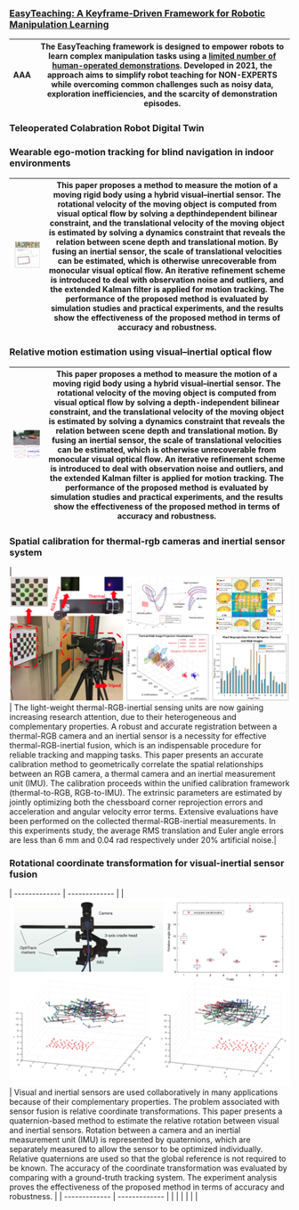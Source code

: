 ### [EasyTeaching: A Keyframe-Driven Framework for Robotic Manipulation Learning](https://yanxxx.github.io/EasyTeaching/) 

| AAA | The EasyTeaching framework is designed to empower robots to learn complex manipulation tasks using a <ins>**limited number of human-operated demonstrations**</ins>. Developed in 2021, the approach aims to simplify robot teaching for **NON-EXPERTS** while overcoming common challenges such as **noisy data, exploration inefficiencies, and the scarcity of demonstration episodes**. | 
| ------------- |  ------------- |
### Teleoperated Colabration Robot Digital Twin 

### Wearable ego-motion tracking for blind navigation in indoor environments 

| ![images/ego-motion/img.png](images/ego-motion/exp2.png) | This paper proposes a method to measure the motion of a moving rigid body using a hybrid visual–inertial sensor. The rotational velocity of the moving object is computed from visual optical flow by solving a depthindependent bilinear constraint, and the translational velocity of the moving object is estimated by solving a dynamics constraint that reveals the relation between scene depth and translational motion. By fusing an inertial sensor, the scale of translational velocities can be estimated, which is otherwise unrecoverable from monocular visual optical flow. An iterative refinement scheme is introduced to deal with observation noise and outliers, and the extended Kalman filter is applied for motion tracking. The performance of the proposed method is evaluated by simulation studies and practical experiments, and the results show the effectiveness of the proposed method in terms of accuracy and robustness. | 
| ------------- |  ------------- |
### Relative motion estimation using visual–inertial optical flow  

| ![images/relative-motion/img.png](images/relative-motion/display.png) | This paper proposes a method to measure the motion of a moving rigid body using a hybrid visual–inertial sensor. The rotational velocity of the moving object is computed from visual optical flow by solving a depth-independent bilinear constraint, and the translational velocity of the moving object is estimated by solving a dynamics constraint that reveals the relation between scene depth and translational motion. By fusing an inertial sensor, the scale of translational velocities can be estimated, which is otherwise unrecoverable from monocular visual optical flow. An iterative refinement scheme is introduced to deal with observation noise and outliers, and the extended Kalman filter is applied for motion tracking. The performance of the proposed method is evaluated by simulation studies and practical experiments, and the results show the effectiveness of the proposed method in terms of accuracy and robustness.| 
| ------------- |  ------------- |

### Spatial calibration for thermal-rgb cameras and inertial sensor system 
| ![images/thermal-rgb-calibration/img.png](images/thermal-rgb-calibration/display.png) | The light-weight thermal-RGB-inertial sensing units are now gaining increasing research attention, due to their heterogeneous and complementary properties. A robust and accurate registration between a thermal-RGB camera and an inertial sensor is a necessity for effective thermal-RGB-inertial fusion, which is an indispensable procedure for reliable tracking and mapping tasks. This paper presents an accurate calibration method to geometrically correlate the spatial relationships between an RGB camera, a thermal camera and an inertial measurement unit (IMU). The calibration proceeds within the unified calibration framework (thermal-to-RGB, RGB-to-IMU). The extrinsic parameters are estimated by jointly optimizing both the chessboard corner reprojection errors and acceleration and angular velocity error terms. Extensive evaluations have been performed on the collected thermal-RGB-inertial measurements. In this experiments study, the average RMS translation and Euler angle errors are less than 6 mm and 0.04 rad respectively under 20% artificial noise.| 
### Rotational coordinate transformation for visual-inertial sensor fusion 
| ------------- |  ------------- |
| ![images/rotation-calibration/img.png](images/rotation-calibration/display.png) | Visual and inertial sensors are used collaboratively in many applications because of their complementary properties. The problem associated with sensor fusion is relative coordinate transformations. This paper presents a quaternion-based method to estimate the relative rotation between visual and inertial sensors. Rotation between a camera and an inertial measurement unit (IMU) is represented by quaternions, which are separately measured to allow the sensor to be optimized individually. Relative quaternions are used so that the global reference is not required to be known. The accuracy of the coordinate transformation was evaluated by comparing with a ground-truth tracking system. The experiment analysis proves the effectiveness of the proposed method in terms of accuracy and robustness. | 
| ------------- |  ------------- |
| | |
| | |


